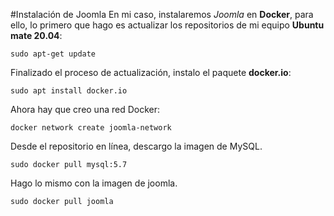 #Instalación de Joomla
En mi caso, instalaremos _Joomla_ en **Docker**, para ello, lo primero que hago es actualizar los repositorios de mi equipo **Ubuntu mate 20.04**:
```
sudo apt-get update
```
Finalizado el proceso de actualización, instalo el paquete **docker.io**:
```
sudo apt install docker.io
```
Ahora hay que creo una red Docker:
```
docker network create joomla-network
```
Desde el repositorio en línea, descargo la imagen de MySQL.
```
sudo docker pull mysql:5.7
```
Hago lo mismo con la imagen de joomla.
```
sudo docker pull joomla
```
